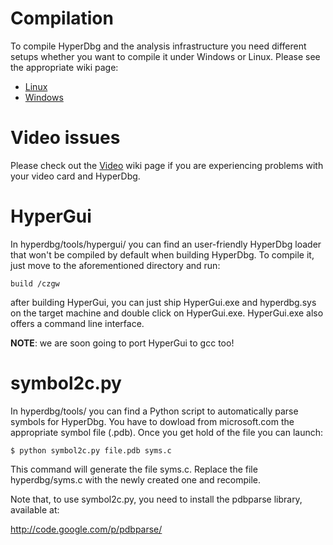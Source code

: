 


# Compilation #
To compile HyperDbg and the analysis infrastructure you need different setups whether you want to compile it under Windows or Linux. Please see the appropriate wiki page:

  * [Linux](Linux.md)
  * [Windows](Windows.md)

# Video issues #

Please check out the [Video](Video.md) wiki page if you are experiencing problems with your video card and HyperDbg.

# HyperGui #

In hyperdbg/tools/hypergui/ you can find an user-friendly HyperDbg loader that
won't be compiled by default when building HyperDbg. To compile it, just move
to the aforementioned directory and run:

```
build /czgw
```

after building HyperGui, you can just ship HyperGui.exe and hyperdbg.sys on the
target machine and double click on HyperGui.exe. HyperGui.exe also offers a
command line interface.

**NOTE**: we are soon going to port HyperGui to gcc too!

# symbol2c.py #

In hyperdbg/tools/ you can find a Python script to automatically parse symbols
for HyperDbg. You have to dowload from microsoft.com the appropriate
symbol file (.pdb). Once you get hold of the file you can launch:

```
$ python symbol2c.py file.pdb syms.c
```

This command will generate the file syms.c. Replace the file hyperdbg/syms.c
with the newly created one and recompile.

Note that, to use symbol2c.py, you need to install the pdbparse library,
available at:

http://code.google.com/p/pdbparse/